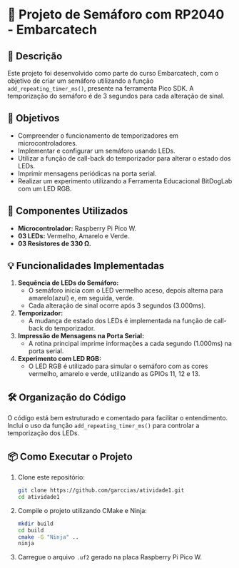 # 🚦 Projeto de Semáforo com RP2040 - Embarcatech

## 📜 Descrição
Este projeto foi desenvolvido como parte do curso Embarcatech, com o objetivo de criar um semáforo utilizando a função `add_repeating_timer_ms()`, presente na ferramenta Pico SDK. A temporização do semáforo é de 3 segundos para cada alteração de sinal. 

## 🎯 Objetivos
- Compreender o funcionamento de temporizadores em microcontroladores.
- Implementar e configurar um semáforo usando LEDs.
- Utilizar a função de call-back do temporizador para alterar o estado dos LEDs.
- Imprimir mensagens periódicas na porta serial.
- Realizar um experimento utilizando a Ferramenta Educacional BitDogLab com um LED RGB.

## 🧩 Componentes Utilizados
- **Microcontrolador:** Raspberry Pi Pico W.
- **03 LEDs:** Vermelho, Amarelo e Verde.
- **03 Resistores de 330 Ω.**

## 💡 Funcionalidades Implementadas
1. **Sequência de LEDs do Semáforo:** 
   - O semáforo inicia com o LED vermelho aceso, depois alterna para amarelo(azul) e, em seguida, verde.
   - Cada alteração de sinal ocorre após 3 segundos (3.000ms).
2. **Temporizador:**
   - A mudança de estado dos LEDs é implementada na função de call-back do temporizador.
3. **Impressão de Mensagens na Porta Serial:**
   - A rotina principal imprime informações a cada segundo (1.000ms) na porta serial.
4. **Experimento com LED RGB:**
   - O LED RGB é utilizado para simular o semáforo com as cores vermelho, amarelo e verde, utilizando as GPIOs 11, 12 e 13.

## 🛠️ Organização do Código
O código está bem estruturado e comentado para facilitar o entendimento. Inclui o uso da função `add_repeating_timer_ms()` para controlar a temporização dos LEDs.

## 📦 Como Executar o Projeto
1. Clone este repositório:
    ```bash
    git clone https://github.com/garccias/atividade1.git
    cd atividade1
    ```
2. Compile o projeto utilizando CMake e Ninja:
    ```bash
    mkdir build
    cd build
    cmake -G "Ninja" ..
    ninja
    ```
3. Carregue o arquivo `.uf2` gerado na placa Raspberry Pi Pico W.
